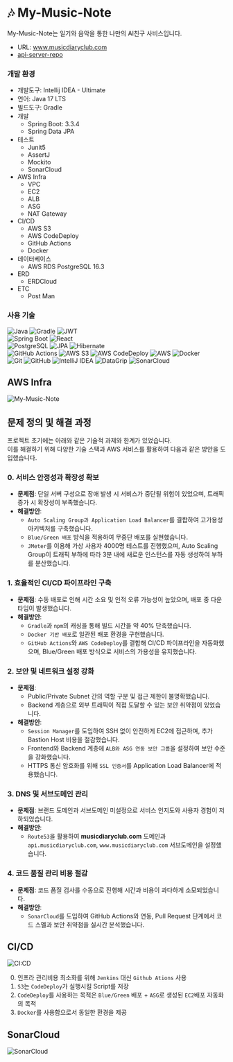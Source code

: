 #   🎶 My-Music-Note
My-Music-Note는 일기와 음악을 통한 나만의 AI친구 사비스입니다.
- URL: www.musicdiaryclub.com
- [api-server-repo](https://github.com/My-Music-Note/back)



### 개발 환경
- 개발도구: Intellij IDEA - Ultimate
- 언어: Java 17 LTS<br>
- 빌드도구: Gradle
- 개발
  - Spring Boot: 3.3.4
  - Spring Data JPA
- 테스트
  - Junit5
  - AssertJ
  - Mockito
  - SonarCloud
- AWS Infra
  - VPC
  - EC2
  - ALB
  - ASG
  - NAT Gateway
- CI/CD
  - AWS S3
  - AWS CodeDeploy
  - GitHub Actions
  - Docker
- 데이터베이스
  - AWS RDS PostgreSQL 16.3
- ERD
  - ERDCloud
- ETC
   - Post Man

### 사용 기술
![Java](https://img.shields.io/badge/java-%23ED8B00.svg?style=for-the-badge&logo=openjdk&logoColor=white)
![Gradle](https://img.shields.io/badge/Gradle-02303A.svg?style=for-the-badge&logo=gradle&logoColor=white)
![JWT](https://img.shields.io/badge/JWT-black?style=for-the-badge&logo=JSON%20web%20tokens)
<br>
![Spring Boot](https://img.shields.io/badge/Spring_Boot-%236DB33F.svg?style=for-the-badge&logo=spring-boot&logoColor=white)
![React](https://img.shields.io/badge/React-61DAFB.svg?style=for-the-badge&logo=react&logoColor=black)
<br>
![PostgreSQL](https://img.shields.io/badge/PostgreSQL-4169E1.svg?style=for-the-badge&logo=postgresql&logoColor=white)
![JPA](https://img.shields.io/badge/JPA-007396.svg?style=for-the-badge&logo=java&logoColor=white)
![Hibernate](https://img.shields.io/badge/Hibernate-59666C.svg?style=for-the-badge&logo=hibernate&logoColor=white)
<br>
![GitHub Actions](https://img.shields.io/badge/github%20actions-%232671E5.svg?style=for-the-badge&logo=githubactions&logoColor=white)
![AWS S3](https://img.shields.io/badge/Amazon%20S3-569A31.svg?style=for-the-badge&logo=amazon-s3&logoColor=white)
![AWS CodeDeploy](https://img.shields.io/badge/AWS%20CodeDeploy-232F3E.svg?style=for-the-badge&logo=amazon-aws&logoColor=white)
![AWS](https://img.shields.io/badge/Amazon%20AWS-232F3E.svg?style=for-the-badge&logo=amazon-aws&logoColor=white)
![Docker](https://img.shields.io/badge/Docker-2496ED?style=for-the-badge&logo=Docker&logoColor=white)
<br>
![Git](https://img.shields.io/badge/Git-F05032.svg?style=for-the-badge&logo=git&logoColor=white)
![GitHub](https://img.shields.io/badge/GitHub-181717.svg?style=for-the-badge&logo=github&logoColor=white)
![IntelliJ IDEA](https://img.shields.io/badge/IntelliJ_IDEA-000000.svg?style=for-the-badge&logo=intellij-idea&logoColor=white)
![DataGrip](https://img.shields.io/badge/DataGrip-000000.svg?style=for-the-badge&logo=datagrip&logoColor=white)
![SonarCloud](https://img.shields.io/badge/SonarCloud-F3702A.svg?style=for-the-badge&logo=sonarcloud&logoColor=white)


## AWS Infra
![My-Music-Note](https://github.com/user-attachments/assets/384049f4-670b-464b-b53f-b2b6579e8622)

## 문제 정의 및 해결 과정

프로젝트 초기에는 아래와 같은 기술적 과제와 한계가 있었습니다.  
이를 해결하기 위해 다양한 기술 스택과 AWS 서비스를 활용하여 다음과 같은 방안을 도입했습니다.

### 0. 서비스 안정성과 확장성 확보
- **문제점**: 단일 서버 구성으로 장애 발생 시 서비스가 중단될 위험이 있었으며, 트래픽 증가 시 확장성이 부족했습니다.
- **해결방안**:
  - `Auto Scaling Group과 Application Load Balancer`를 결합하여 고가용성 아키텍처를 구축했습니다.
  - `Blue/Green 배포` 방식을 적용하여 무중단 배포를 실현했습니다.
  - `JMeter`를 이용해 가상 사용자 4000명 테스트를 진행했으며, Auto Scaling Group이 트래픽 부하에 따라 3분 내에 새로운 인스턴스를 자동 생성하여 부하를 분산했습니다.

### 1. 효율적인 CI/CD 파이프라인 구축
- **문제점**: 수동 배포로 인해 시간 소요 및 인적 오류 가능성이 높았으며, 배포 중 다운타임이 발생했습니다.
- **해결방안**:
  - `Gradle`과 `npm`의 캐싱을 통해 빌드 시간을 약 40% 단축했습니다.
  - `Docker 기반 배포`로 일관된 배포 환경을 구현했습니다.
  - `GitHub Actions`와 `AWS CodeDeploy`를 결합해 CI/CD 파이프라인을 자동화했으며, Blue/Green 배포 방식으로 서비스의 가용성을 유지했습니다.

### 2. 보안 및 네트워크 설정 강화
- **문제점**:
  - Public/Private Subnet 간의 역할 구분 및 접근 제한이 불명확했습니다.
  - Backend 계층으로 외부 트래픽이 직접 도달할 수 있는 보안 취약점이 있었습니다.
- **해결방안**:
  - `Session Manager`를 도입하여 SSH 없이 안전하게 EC2에 접근하며, 추가 Bastion Host 비용을 절감했습니다.
  - Frontend와 Backend 계층에 `ALB와 ASG 연동 보안 그룹`을 설정하여 보안 수준을 강화했습니다.
  - HTTPS 통신 암호화를 위해 `SSL 인증서`를 Application Load Balancer에 적용했습니다.

### 3. DNS 및 서브도메인 관리
- **문제점**: 브랜드 도메인과 서브도메인 미설정으로 서비스 인지도와 사용자 경험이 저하되었습니다.
- **해결방안**:
  - `Route53`을 활용하여 **musicdiaryclub.com** 도메인과 `api.musicdiaryclub.com`, `www.musicdiaryclub.com` 서브도메인을 설정했습니다.

### 4. 코드 품질 관리 비용 절감
- **문제점**: 코드 품질 검사를 수동으로 진행해 시간과 비용이 과다하게 소모되었습니다.
- **해결방안**:
  - `SonarCloud`를 도입하여 GitHub Actions와 연동, Pull Request 단계에서 코드 스멜과 보안 취약점을 실시간 분석했습니다.


## CI/CD

![CI:CD](https://github.com/user-attachments/assets/f96eb2c9-a07a-42cd-b910-4bd0344e22f2)

0. 인프라 관리비용 최소화를 위해 `Jenkins` 대신 `Github Ations` 사용
1. `S3`는 `CodeDeploy`가 실행시킬 Script를 저장
2. `CodeDeploy`를 사용하는 목적은 `Blue/Green` 배포 + `ASG`로 생성된 `EC2`배포 자동화의 목적 
3. `Docker`를 사용함으로서 동일한 환경을 제공

## SonarCloud 

![SonarCloud](https://github.com/user-attachments/assets/29da23e1-4df1-4aca-ac74-343222f01110)

